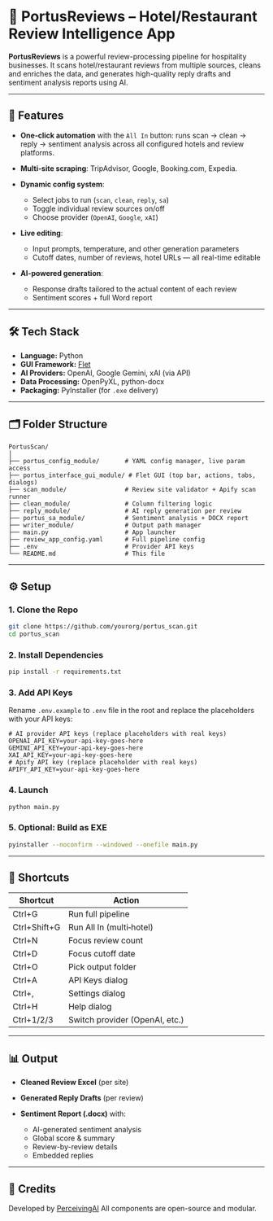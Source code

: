 # 🏨 PortusReviews – Hotel/Restaurant Review Intelligence App

**PortusReviews** is a powerful review-processing pipeline for hospitality businesses. It scans hotel/restaurant reviews from multiple sources, cleans and enriches the data, and generates high-quality reply drafts and sentiment analysis reports using AI.

---

## 🚀 Features

* **One‑click automation** with the `All In` button: runs scan → clean → reply → sentiment analysis across all configured hotels and review platforms.
* **Multi‑site scraping**: TripAdvisor, Google, Booking.com, Expedia.
* **Dynamic config system**:

  * Select jobs to run (`scan`, `clean`, `reply`, `sa`)
  * Toggle individual review sources on/off
  * Choose provider (`OpenAI`, `Google`, `xAI`)
* **Live editing**:

  * Input prompts, temperature, and other generation parameters
  * Cutoff dates, number of reviews, hotel URLs — all real-time editable
* **AI-powered generation**:

  * Response drafts tailored to the actual content of each review
  * Sentiment scores + full Word report

---

## 🛠 Tech Stack

* **Language:** Python
* **GUI Framework:** [Flet](https://flet.dev/)
* **AI Providers:** OpenAI, Google Gemini, xAI (via API)
* **Data Processing:** OpenPyXL, python-docx
* **Packaging:** PyInstaller (for `.exe` delivery)

---

## 🗂 Folder Structure

```
PortusScan/
│
├── portus_config_module/       # YAML config manager, live param access
├── portus_interface_gui_module/ # Flet GUI (top bar, actions, tabs, dialogs)
├── scan_module/                # Review site validator + Apify scan runner
├── clean_module/               # Column filtering logic
├── reply_module/               # AI reply generation per review
├── portus_sa_module/           # Sentiment analysis + DOCX report
├── writer_module/              # Output path manager
├── main.py                     # App launcher
├── review_app_config.yaml      # Full pipeline config
├── .env                        # Provider API keys
└── README.md                   # This file
```

---

## ⚙️ Setup

### 1. Clone the Repo

```bash
git clone https://github.com/yourorg/portus_scan.git
cd portus_scan
```

### 2. Install Dependencies

```bash
pip install -r requirements.txt
```

### 3. Add API Keys

Rename `.env.example` to `.env` file in the root and replace the placeholders with your API keys:

```env
# AI provider API keys (replace placeholders with real keys)
OPENAI_API_KEY=your-api-key-goes-here
GEMINI_API_KEY=your-api-key-goes-here
XAI_API_KEY=your-api-key-goes-here
# Apify API key (replace placeholder with real keys)
APIFY_API_KEY=your-api-key-goes-here
```

### 4. Launch

```bash
python main.py
```

### 5. Optional: Build as EXE

```bash
pyinstaller --noconfirm --windowed --onefile main.py
```

---

## 🧠 Shortcuts

| Shortcut     | Action                         |
| ------------ | ------------------------------ |
| Ctrl+G       | Run full pipeline              |
| Ctrl+Shift+G | Run All In (multi‑hotel)       |
| Ctrl+N       | Focus review count             |
| Ctrl+D       | Focus cutoff date              |
| Ctrl+O       | Pick output folder             |
| Ctrl+A       | API Keys dialog                |
| Ctrl+,       | Settings dialog                |
| Ctrl+H       | Help dialog                    |
| Ctrl+1/2/3   | Switch provider (OpenAI, etc.) |

---

## 📊 Output

* **Cleaned Review Excel** (per site)
* **Generated Reply Drafts** (per review)
* **Sentiment Report (.docx)** with:

  * AI-generated sentiment analysis
  * Global score & summary
  * Review-by-review details
  * Embedded replies

---

## 👤 Credits

Developed by [PerceivingAI](https://x.com/PerceivingAI)
All components are open-source and modular.